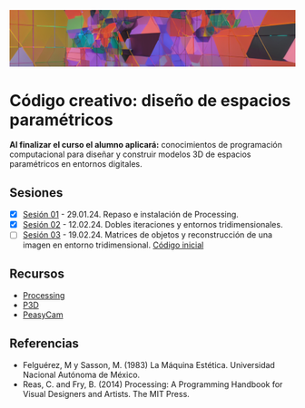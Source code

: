 ![portada](https://github.com/EmilioOcelotl/cc4-24-2/blob/main/img/banner.png)

# Código creativo: diseño de espacios paramétricos

**Al finalizar el curso el alumno aplicará:** conocimientos de programación computacional para diseñar y construir modelos 3D de espacios paramétricos en entornos digitales.

## Sesiones

- [x] [Sesión 01](https://github.com/EmilioOcelotl/cc4-24-2/blob/main/doc/s01.md) - 29.01.24. Repaso e instalación de Processing. 
- [x] [Sesión 02](https://github.com/EmilioOcelotl/cc4-24-2/blob/main/doc/s02.md) - 12.02.24. Dobles iteraciones y entornos tridimensionales. 
- [ ] [Sesión 03](https://github.com/EmilioOcelotl/cc4-24-2/blob/main/doc/s03.md) - 19.02.24. Matrices de objetos y reconstrucción de una imagen en entorno tridimensional. [Código inicial](https://gist.github.com/EmilioOcelotl/8160d71f081a6bc012e71244e59e8d2e)

## Recursos

- [Processing](https://processing.org/)
- [P3D](https://processing.org/tutorials/p3d)
- [PeasyCam](https://mrfeinberg.com/peasycam/)

## Referencias

- Felguérez, M y Sasson, M. (1983) La Máquina Estética. Universidad Nacional Autónoma de México.
- Reas, C. and Fry, B. (2014) Processing: A Programming Handbook for Visual Designers and Artists. The MIT Press.

